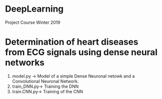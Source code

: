 # DeepLearning
Project Course Winter 2019

# Determination of heart diseases from ECG signals using dense neural networks
1. model.py -> Model of a simple Dense Neuronal netowk and a Convolutional Neuronal Network.
2. train_DNN.py-> Training the DNN 
3. train.CNN.py-> Training of the CNN


